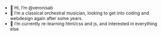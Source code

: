 - 👋 Hi, I’m @veronisab
- 👀 I’m a classical orchestral musician, looking to get into coding and webdesign again after some years.
- 🌱 I’m currently re-learning html/css and js, and interested in everything else

<!---
veronisab/veronisab is a ✨ special ✨ repository because its `README.md` (this file) appears on your GitHub profile.
You can click the Preview link to take a look at your changes.
--->
